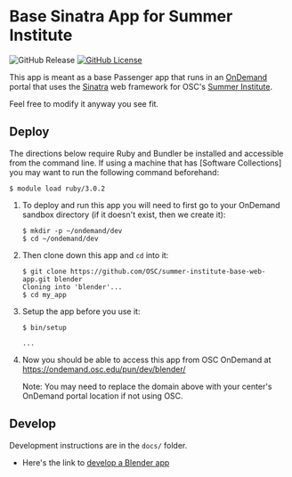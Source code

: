 # Base Sinatra App for Summer Institute

![GitHub Release](https://img.shields.io/github/release/osc/ood-example-ps.svg)
[![GitHub License](https://img.shields.io/badge/license-MIT-green.svg)](https://opensource.org/licenses/MIT)

This app is meant as a base Passenger app that runs in an [OnDemand] portal
that uses the [Sinatra] web framework for OSC's [Summer Institute].

Feel free to modify it anyway you see fit.

## Deploy

The directions below require Ruby and Bundler be installed and accessible from
the command line. If using a machine that has [Software Collections] you may
want to run the following command beforehand:

```console
$ module load ruby/3.0.2
```

1. To deploy and run this app you will need to first go to your OnDemand
   sandbox directory (if it doesn't exist, then we create it):

   ```console
   $ mkdir -p ~/ondemand/dev
   $ cd ~/ondemand/dev
   ```

2. Then clone down this app and `cd` into it:

   ```console
   $ git clone https://github.com/OSC/summer-institute-base-web-app.git blender
   Cloning into 'blender'...
   $ cd my_app
   ```

3. Setup the app before you use it:

   ```console
   $ bin/setup

   ...
   ```

4. Now you should be able to access this app from OSC OnDemand at
   https://ondemand.osc.edu/pun/dev/blender/

   Note: You may need to replace the domain above with your center's OnDemand
   portal location if not using OSC.

## Develop

Development instructions are in the `docs/` folder.

* Here's the link to [develop a Blender app](/docs/BLENDER.md)

[OnDemand]: http://openondemand.org/
[Sinatra]: http://sinatrarb.com/
[Summer Institute]: https://www.osc.edu/education/si
